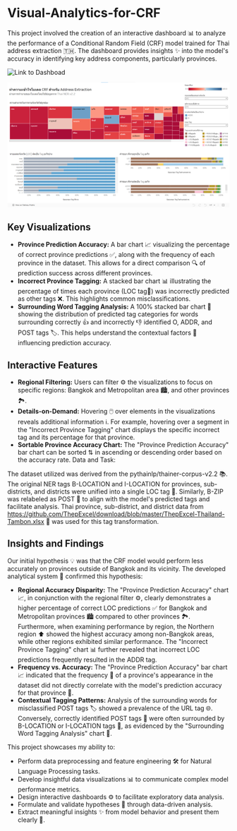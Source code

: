 # Visual-Analytics-for-CRF

This project involved the creation of an interactive dashboard 📊 to analyze the performance of a Conditional Random Field (CRF) model trained for Thai address extraction 🇹🇭. The dashboard provides insights ✨ into the model's accuracy in identifying key address components, particularly provinces.



![Link to Dashboad](https://public.tableau.com/views/InfoVisModelInterpretation2/2_1?:language=en-GB&:sid=&:redirect=auth&:display_count=n&:origin=viz_share_link)

![visual analytics for crf](visual_analytics_crf.png)

## Key Visualizations

- **Province Prediction Accuracy:** A bar chart 📈 visualizing the percentage of correct province predictions ✅, along with the frequency of each province in the dataset. This allows for a direct comparison 🔍 of prediction success across different provinces.
- **Incorrect Province Tagging:** A stacked bar chart 📊 illustrating the percentage of times each province (LOC tag📍) was incorrectly predicted as other tags ❌. This highlights common misclassifications.
- **Surrounding Word Tagging Analysis:** A 100% stacked bar chart 💯 showing the distribution of predicted tag categories for words surrounding correctly 👍 and incorrectly 👎 identified O, ADDR, and POST tags 🏷️. This helps understand the contextual factors 🤔 influencing prediction accuracy.

## Interactive Features

- **Regional Filtering:** Users can filter ⚙️ the visualizations to focus on specific regions: Bangkok and Metropolitan area 🏙️, and other provinces 🏞️.
- **Details-on-Demand:** Hovering 🖱️ over elements in the visualizations reveals additional information ℹ️. For example, hovering over a segment in the "Incorrect Province Tagging" chart displays the specific incorrect tag and its percentage for that province.
- **Sortable Province Accuracy Chart:** The "Province Prediction Accuracy" bar chart can be sorted ⇅ in ascending or descending order based on the accuracy rate.
Data and Task:

The dataset utilized was derived from the pythainlp/thainer-corpus-v2.2 📚. The original NER tags B-LOCATION and I-LOCATION for provinces, sub-districts, and districts were unified into a single LOC tag 📍. Similarly, B-ZIP was relabeled as POST 📮 to align with the model's predicted tags and facilitate analysis. Thai province, sub-district, and district data from https://github.com/ThepExcel/download/blob/master/ThepExcel-Thailand-Tambon.xlsx 🔗 was used for this tag transformation.

## Insights and Findings

Our initial hypothesis 💡 was that the CRF model would perform less accurately on provinces outside of Bangkok and its vicinity. The developed analytical system 🔎 confirmed this hypothesis:

- **Regional Accuracy Disparity:** The "Province Prediction Accuracy" chart 📈, in conjunction with the regional filter ⚙️, clearly demonstrates a higher percentage of correct LOC predictions ✅ for Bangkok and Metropolitan provinces 🏙️ compared to other provinces 🏞️. Furthermore, when examining performance by region, the Northern region ⬆️ showed the highest accuracy among non-Bangkok areas, while other regions exhibited similar performance. The "Incorrect Province Tagging" chart 📊 further revealed that incorrect LOC predictions frequently resulted in the ADDR tag.
- **Frequency vs. Accuracy:** The "Province Prediction Accuracy" bar chart 📈 indicated that the frequency 🔢 of a province's appearance in the dataset did not directly correlate with the model's prediction accuracy for that province 🤔.
- **Contextual Tagging Patterns:** Analysis of the surrounding words for misclassified POST tags 🏷️ showed a prevalence of the URL tag 🌐. Conversely, correctly identified POST tags 📮 were often surrounded by B-LOCATION or I-LOCATION tags 📍, as evidenced by the "Surrounding Word Tagging Analysis" chart 💯.

  
This project showcases my ability to:

- Perform data preprocessing and feature engineering 🛠️ for Natural Language Processing tasks.
- Develop insightful data visualizations 📊 to communicate complex model performance metrics.
- Design interactive dashboards ⚙️ to facilitate exploratory data analysis.
- Formulate and validate hypotheses 🤔 through data-driven analysis.
- Extract meaningful insights ✨ from model behavior and present them clearly 📢.
